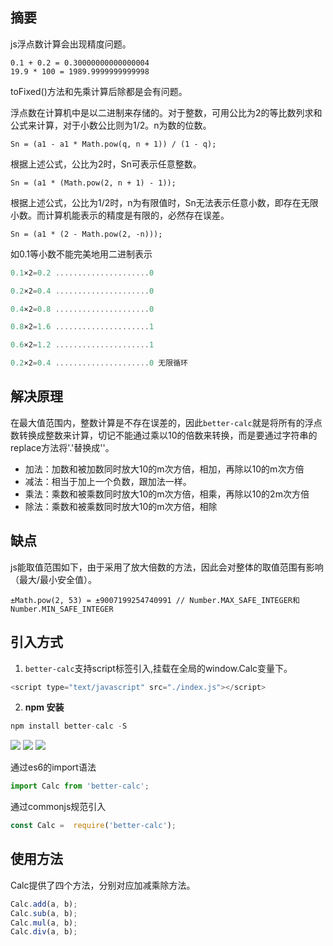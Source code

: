 ## 摘要
js浮点数计算会出现精度问题。
```
0.1 + 0.2 = 0.30000000000000004
19.9 * 100 = 1989.9999999999998
```
toFixed()方法和先乘计算后除都是会有问题。

浮点数在计算机中是以二进制来存储的。对于整数，可用公比为2的等比数列求和公式来计算，对于小数公比则为1/2。n为数的位数。
```
Sn = (a1 - a1 * Math.pow(q, n + 1)) / (1 - q);
```
根据上述公式，公比为2时，Sn可表示任意整数。
```
Sn = (a1 * (Math.pow(2, n + 1) - 1));
```
根据上述公式，公比为1/2时，n为有限值时，Sn无法表示任意小数，即存在无限小数。而计算机能表示的精度是有限的，必然存在误差。
```
Sn = (a1 * (2 - Math.pow(2, -n)));
```

如0.1等小数不能完美地用二进制表示
```js
0.1×2=0.2 .....................0

0.2×2=0.4 .....................0

0.4×2=0.8 .....................0

0.8×2=1.6 .....................1

0.6×2=1.2 .....................1

0.2×2=0.4 .....................0 无限循环
```
## 解决原理
在最大值范围内，整数计算是不存在误差的，因此`better-calc`就是将所有的浮点数转换成整数来计算，切记不能通过乘以10的倍数来转换，而是要通过字符串的replace方法将'.'替换成''。

* 加法：加数和被加数同时放大10的m次方倍，相加，再除以10的m次方倍
* 减法：相当于加上一个负数，跟加法一样。
* 乘法：乘数和被乘数同时放大10的m次方倍，相乘，再除以10的2m次方倍
* 除法：乘数和被乘数同时放大10的m次方倍，相除

## 缺点
js能取值范围如下，由于采用了放大倍数的方法，因此会对整体的取值范围有影响（最大/最小安全值）。
```
±Math.pow(2, 53) = ±9007199254740991 // Number.MAX_SAFE_INTEGER和Number.MIN_SAFE_INTEGER
```

## 引入方式
1. `better-calc`支持script标签引入,挂载在全局的window.Calc变量下。
```js
<script type="text/javascript" src="./index.js"></script>
```
2. **npm 安装**
```js
npm install better-calc -S
```

[![](https://img.shields.io/npm/v/better-calc.svg?style=flat)](https://npmjs.com/package/better-calc)
[![](https://img.shields.io/npm/dm/better-calc.svg?style=flat)](https://npmjs.com/package/better-calc)
[![](https://img.shields.io/bundlephobia/minzip/better-calc.svg?style=flat)](https://bundlephobia.com/result?p=better-calc)

通过es6的import语法
```js
import Calc from 'better-calc';
```

通过commonjs规范引入
```js
const Calc =  require('better-calc');
```

## 使用方法
Calc提供了四个方法，分别对应加减乘除方法。
```js
Calc.add(a, b);
Calc.sub(a, b);
Calc.mul(a, b);
Calc.div(a, b);
```
